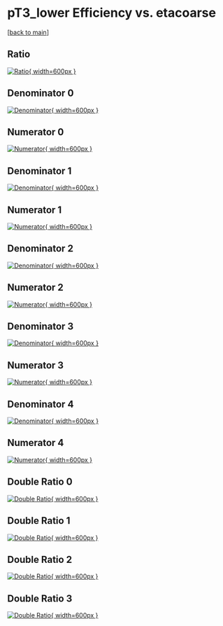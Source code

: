 # pT3_lower Efficiency vs. etacoarse

[[back to main](./)]



## Ratio

[![Ratio](../mtv/var/pT3_lower_xtr_13_0_eff_etacoarse.png){ width=600px }](../mtv/var/pT3_lower_xtr_13_0_eff_etacoarse.pdf)

## Denominator 0

[![Denominator](../mtv/den/pT3_lower_xtr_13_0_eff_etacoarse_den0.png){ width=600px }](../mtv/den/pT3_lower_xtr_13_0_eff_etacoarse_den0.pdf)

## Numerator 0

[![Numerator](../mtv/num/pT3_lower_xtr_13_0_eff_etacoarse_num0.png){ width=600px }](../mtv/num/pT3_lower_xtr_13_0_eff_etacoarse_num0.pdf)

## Denominator 1

[![Denominator](../mtv/den/pT3_lower_xtr_13_0_eff_etacoarse_den1.png){ width=600px }](../mtv/den/pT3_lower_xtr_13_0_eff_etacoarse_den1.pdf)

## Numerator 1

[![Numerator](../mtv/num/pT3_lower_xtr_13_0_eff_etacoarse_num1.png){ width=600px }](../mtv/num/pT3_lower_xtr_13_0_eff_etacoarse_num1.pdf)

## Denominator 2

[![Denominator](../mtv/den/pT3_lower_xtr_13_0_eff_etacoarse_den2.png){ width=600px }](../mtv/den/pT3_lower_xtr_13_0_eff_etacoarse_den2.pdf)

## Numerator 2

[![Numerator](../mtv/num/pT3_lower_xtr_13_0_eff_etacoarse_num2.png){ width=600px }](../mtv/num/pT3_lower_xtr_13_0_eff_etacoarse_num2.pdf)

## Denominator 3

[![Denominator](../mtv/den/pT3_lower_xtr_13_0_eff_etacoarse_den3.png){ width=600px }](../mtv/den/pT3_lower_xtr_13_0_eff_etacoarse_den3.pdf)

## Numerator 3

[![Numerator](../mtv/num/pT3_lower_xtr_13_0_eff_etacoarse_num3.png){ width=600px }](../mtv/num/pT3_lower_xtr_13_0_eff_etacoarse_num3.pdf)

## Denominator 4

[![Denominator](../mtv/den/pT3_lower_xtr_13_0_eff_etacoarse_den4.png){ width=600px }](../mtv/den/pT3_lower_xtr_13_0_eff_etacoarse_den4.pdf)

## Numerator 4

[![Numerator](../mtv/num/pT3_lower_xtr_13_0_eff_etacoarse_num4.png){ width=600px }](../mtv/num/pT3_lower_xtr_13_0_eff_etacoarse_num4.pdf)

## Double Ratio 0

[![Double Ratio](../mtv/ratio/pT3_lower_xtr_13_0_eff_etacoarse_ratio0.png){ width=600px }](../mtv/ratio/pT3_lower_xtr_13_0_eff_etacoarse_ratio0.pdf)

## Double Ratio 1

[![Double Ratio](../mtv/ratio/pT3_lower_xtr_13_0_eff_etacoarse_ratio1.png){ width=600px }](../mtv/ratio/pT3_lower_xtr_13_0_eff_etacoarse_ratio1.pdf)

## Double Ratio 2

[![Double Ratio](../mtv/ratio/pT3_lower_xtr_13_0_eff_etacoarse_ratio2.png){ width=600px }](../mtv/ratio/pT3_lower_xtr_13_0_eff_etacoarse_ratio2.pdf)

## Double Ratio 3

[![Double Ratio](../mtv/ratio/pT3_lower_xtr_13_0_eff_etacoarse_ratio3.png){ width=600px }](../mtv/ratio/pT3_lower_xtr_13_0_eff_etacoarse_ratio3.pdf)

